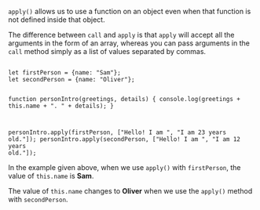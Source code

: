 `apply()` allows us to use
a function on an object
even when that function
is not defined inside that object.

The difference between `call`
and
`apply` is that `apply`
will accept all the arguments
in the form of an array,
whereas you can pass
arguments in the `call`
method simply as a list
of values separated by commas.

<Editor lang="javascript">
<code>
let firstPerson = {name: "Sam"};
let secondPerson = {name: "Oliver"};

function personIntro(greetings, details) {
  console.log(greetings + this.name + ". " + details);
}

personIntro.apply(firstPerson, ["Hello! I am ", "I am 23 years old."]);
personIntro.apply(secondPerson, ["Hello! I am ", "I am 12 years old."]);
</code>
</Editor>



In the example given above,
when we use `apply()`
with `firstPerson`,
the value of `this.name` is **Sam**.

The value of `this.name` changes to
**Oliver** when we use
the `apply()` method with `secondPerson`.